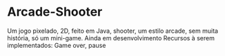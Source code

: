 # Arcade-Shooter
Um jogo pixelado, 2D, feito em Java, shooter, um estilo arcade, sem muita história, só um mini-game.
Ainda em desenvolvimento
Recursos à serem implementados:
  Game over, pause

